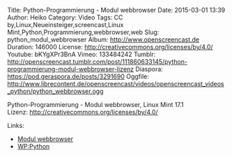 Title: Python-Programmierung - Modul webbrowser
Date: 2015-03-01 13:39
Author: Heiko
Category: Video
Tags: CC by,Linux,Neueinsteiger,screencast,Linux Mint,Python,Programmierung,webbrowser,web
Slug: python_modul_webbrowser
Album: http://www.openscreencast.de
Duration: 146000
License: http://creativecommons.org/licenses/by/4.0/
Youtube: bKYgXPr3BnA
Vimeo: 133484242
Tumblr: http://openscreencast.tumblr.com/post/111860633145/python-programmierung-modul-webbrowser-lizenz
Diaspora: https://pod.geraspora.de/posts/3291690
Oggfile: http://www.librecontent.de/openscreencast/videos/openscreencast_videos_python/python_webbrowser.ogg

Python-Programmierung - Modul webbrowser, Linux Mint 17.1  
Lizenz: <http://creativecommons.org/licenses/by/4.0/>  
  

Links:

  * [Modul webbrowser](https://docs.python.org/2/library/webbrowser.html "Link zu python.org" )
  * [WP:Python](http://de.wikipedia.org/wiki/Python_%28Programmiersprache%29 "Link zu wikipedia.org" )

